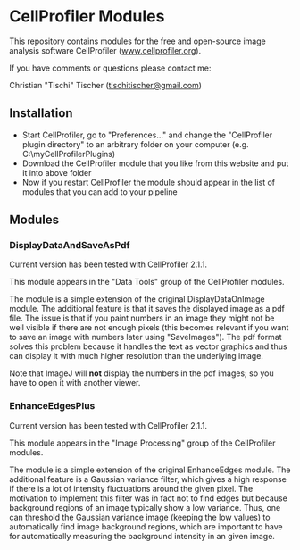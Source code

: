 # CellProfiler Modules

This repository contains modules for the free and open-source image analysis software CellProfiler (www.cellprofiler.org). 

If you have comments or questions please contact me:

Christian "Tischi" Tischer (tischitischer@gmail.com)


## Installation

- Start CellProfiler, go to "Preferences…" and change the "CellProfiler plugin directory" to an arbitrary folder on your computer (e.g. C:\myCellProfilerPlugins)
- Download the CellProfiler module that you like from this website and put it into above folder
- Now if you restart CellProfiler the module should appear in the list of modules that you can add to your pipeline


## Modules

### DisplayDataAndSaveAsPdf

Current version has been tested with CellProfiler 2.1.1.

This module appears in the "Data Tools" group of the CellProfiler modules.

The module is a simple extension of the original DisplayDataOnImage module. The additional feature is that it saves the displayed image as a pdf file. The issue is that if you paint numbers in an image they might not be well visible if there are not enough pixels (this becomes relevant if you want to save an image with numbers later using "SaveImages"). The pdf format solves this problem because it handles the text as vector graphics and thus can display it with much higher resolution than the underlying image.

Note that ImageJ will __not__ display the numbers in the pdf images; so you have to open it with another viewer.

### EnhanceEdgesPlus

Current version has been tested with CellProfiler 2.1.1.

This module appears in the "Image Processing" group of the CellProfiler modules.

The module is a simple extension of the original EnhanceEdges module. The additional feature is a Gaussian variance filter, which gives a high response if there is a lot of intensity fluctuations around the given pixel. The motivation to implement this filter was in fact not to find edges but because background regions of an image typically show a low variance. Thus, one can threshold the Gaussian variance image (keeping the low values) to automatically find image background regions, which are important to have for automatically measuring the background intensity in an given image.







